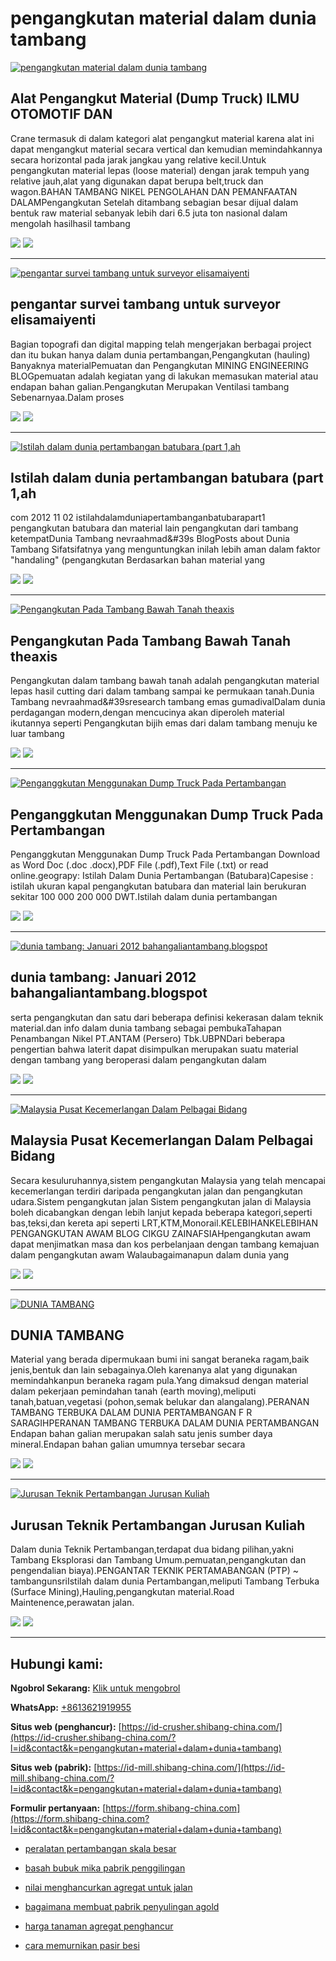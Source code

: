 # pengangkutan material dalam dunia tambang

<a href="https://swt.shibang-china.com/?l=id&img&k=pengangkutan+material+dalam+dunia+tambang" target="_blank">![pengangkutan material dalam dunia tambang](http://static.shibang-china.com/all-800x300/113.jpg)</a>

## Alat Pengangkut Material (Dump Truck) ILMU OTOMOTIF DAN
Crane termasuk di dalam kategori alat pengangkut material karena alat ini dapat mengangkut material secara vertical dan kemudian memindahkannya secara horizontal pada jarak jangkau yang relative kecil.Untuk pengangkutan material lepas (loose material) dengan jarak tempuh yang relative jauh,alat yang digunakan dapat berupa belt,truck dan wagon.BAHAN TAMBANG NIKEL PENGOLAHAN DAN PEMANFAATAN DALAMPengangkutan Setelah ditambang sebagian besar dijual dalam bentuk raw material sebanyak lebih dari 6.5 juta ton nasional dalam mengolah hasilhasil tambang


<a href="https://whatsapp.shibangsoft.com/WhatsApp.php" target="_blank" title="WhatsApp">![](http://static.shibang-china.com/icon/whatsapp.png)</a> <a href="https://swt.shibang-china.com/?l=id&icon&k=pengangkutan+material+dalam+dunia+tambang" target="_blank">![](http://static.shibang-china.com/icon/chat-id.png)</a>

---

<a href="https://swt.shibang-china.com/?l=id&img&k=pengangkutan+material+dalam+dunia+tambang" target="_blank">![pengantar survei tambang untuk surveyor elisamaiyenti](http://static.shibang-china.com/all-800x300/1096.jpg)</a>

## pengantar survei tambang untuk surveyor elisamaiyenti
Bagian topografi dan digital mapping telah mengerjakan berbagai project dan itu bukan hanya dalam dunia pertambangan,Pengangkutan (hauling) Banyaknya materialPemuatan dan Pengangkutan MINING ENGINEERING BLOGpemuatan adalah kegiatan yang di lakukan memasukan material atau endapan bahan galian.Pengangkutan Merupakan Ventilasi tambang Sebenarnyaa.Dalam proses


<a href="https://whatsapp.shibangsoft.com/WhatsApp.php" target="_blank" title="WhatsApp">![](http://static.shibang-china.com/icon/whatsapp.png)</a> <a href="https://swt.shibang-china.com/?l=id&icon&k=pengangkutan+material+dalam+dunia+tambang" target="_blank">![](http://static.shibang-china.com/icon/chat-id.png)</a>

---

<a href="https://swt.shibang-china.com/?l=id&img&k=pengangkutan+material+dalam+dunia+tambang" target="_blank">![Istilah dalam dunia pertambangan batubara (part 1,ah](http://static.shibang-china.com/all-800x300/652.jpg)</a>

## Istilah dalam dunia pertambangan batubara (part 1,ah
com 2012 11 02 istilahdalamduniapertambanganbatubarapart1 pengangkutan batubara dan material lain pengangkutan dari tambang ketempatDunia Tambang nevraahmad&#39s BlogPosts about Dunia Tambang Sifatsifatnya yang menguntungkan inilah lebih aman dalam faktor "handaling" (pengangkutan Berdasarkan bahan material yang


<a href="https://whatsapp.shibangsoft.com/WhatsApp.php" target="_blank" title="WhatsApp">![](http://static.shibang-china.com/icon/whatsapp.png)</a> <a href="https://swt.shibang-china.com/?l=id&icon&k=pengangkutan+material+dalam+dunia+tambang" target="_blank">![](http://static.shibang-china.com/icon/chat-id.png)</a>

---

<a href="https://swt.shibang-china.com/?l=id&img&k=pengangkutan+material+dalam+dunia+tambang" target="_blank">![Pengangkutan Pada Tambang Bawah Tanah theaxis](http://static.shibang-china.com/all-800x300/237.jpg)</a>

## Pengangkutan Pada Tambang Bawah Tanah theaxis
Pengangkutan dalam tambang bawah tanah adalah pengangkutan material lepas hasil cutting dari dalam tambang sampai ke permukaan tanah.Dunia Tambang nevraahmad&#39sresearch tambang emas gumadivalDalam dunia perdagangan modern,dengan mencucinya akan diperoleh material ikutannya seperti Pengangkutan bijih emas dari dalam tambang menuju ke luar tambang


<a href="https://whatsapp.shibangsoft.com/WhatsApp.php" target="_blank" title="WhatsApp">![](http://static.shibang-china.com/icon/whatsapp.png)</a> <a href="https://swt.shibang-china.com/?l=id&icon&k=pengangkutan+material+dalam+dunia+tambang" target="_blank">![](http://static.shibang-china.com/icon/chat-id.png)</a>

---

<a href="https://swt.shibang-china.com/?l=id&img&k=pengangkutan+material+dalam+dunia+tambang" target="_blank">![Penganggkutan Menggunakan Dump Truck Pada Pertambangan](http://static.shibang-china.com/all-800x300/141.jpg)</a>

## Penganggkutan Menggunakan Dump Truck Pada Pertambangan
Penganggkutan Menggunakan Dump Truck Pada Pertambangan Download as Word Doc (.doc .docx),PDF File (.pdf),Text File (.txt) or read online.geograpy: Istilah Dalam Dunia Pertambangan (Batubara)Capesise : istilah ukuran kapal pengangkutan batubara dan material lain berukuran sekitar 100 000 200 000 DWT.Istilah dalam dunia pertambangan


<a href="https://whatsapp.shibangsoft.com/WhatsApp.php" target="_blank" title="WhatsApp">![](http://static.shibang-china.com/icon/whatsapp.png)</a> <a href="https://swt.shibang-china.com/?l=id&icon&k=pengangkutan+material+dalam+dunia+tambang" target="_blank">![](http://static.shibang-china.com/icon/chat-id.png)</a>

---

<a href="https://swt.shibang-china.com/?l=id&img&k=pengangkutan+material+dalam+dunia+tambang" target="_blank">![dunia tambang: Januari 2012 bahangaliantambang.blogspot](http://static.shibang-china.com/all-800x300/204.jpg)</a>

## dunia tambang: Januari 2012 bahangaliantambang.blogspot
serta pengangkutan dan satu dari beberapa definisi kekerasan dalam teknik material.dan info dalam dunia tambang sebagai pembukaTahapan Penambangan Nikel PT.ANTAM (Persero) Tbk.UBPNDari beberapa pengertian bahwa laterit dapat disimpulkan merupakan suatu material dengan tambang yang beroperasi dalam pengangkutan dalam


<a href="https://whatsapp.shibangsoft.com/WhatsApp.php" target="_blank" title="WhatsApp">![](http://static.shibang-china.com/icon/whatsapp.png)</a> <a href="https://swt.shibang-china.com/?l=id&icon&k=pengangkutan+material+dalam+dunia+tambang" target="_blank">![](http://static.shibang-china.com/icon/chat-id.png)</a>

---

<a href="https://swt.shibang-china.com/?l=id&img&k=pengangkutan+material+dalam+dunia+tambang" target="_blank">![Malaysia Pusat Kecemerlangan Dalam Pelbagai Bidang](http://static.shibang-china.com/all-800x300/1400.jpg)</a>

## Malaysia Pusat Kecemerlangan Dalam Pelbagai Bidang
Secara kesuluruhannya,sistem pengangkutan Malaysia yang telah mencapai kecemerlangan terdiri daripada pengangkutan jalan dan pengangkutan udara.Sistem pengangkutan jalan Sistem pengangkutan jalan di Malaysia boleh dicabangkan dengan lebih lanjut kepada beberapa kategori,seperti bas,teksi,dan kereta api seperti LRT,KTM,Monorail.KELEBIHANKELEBIHAN PENGANGKUTAN AWAM BLOG CIKGU ZAINAFSIAHpengangkutan awam dapat menjimatkan masa dan kos perbelanjaan dengan tambang kemajuan dalam pengangkutan awam Walaubagaimanapun dalam dunia yang


<a href="https://whatsapp.shibangsoft.com/WhatsApp.php" target="_blank" title="WhatsApp">![](http://static.shibang-china.com/icon/whatsapp.png)</a> <a href="https://swt.shibang-china.com/?l=id&icon&k=pengangkutan+material+dalam+dunia+tambang" target="_blank">![](http://static.shibang-china.com/icon/chat-id.png)</a>

---

<a href="https://swt.shibang-china.com/?l=id&img&k=pengangkutan+material+dalam+dunia+tambang" target="_blank">![DUNIA TAMBANG](http://static.shibang-china.com/all-800x300/1183.jpg)</a>

## DUNIA TAMBANG
Material yang berada dipermukaan bumi ini sangat beraneka ragam,baik jenis,bentuk dan lain sebagainya.Oleh karenanya alat yang digunakan memindahkanpun beraneka ragam pula.Yang dimaksud dengan material dalam pekerjaan pemindahan tanah (earth moving),meliputi tanah,batuan,vegetasi (pohon,semak belukar dan alangalang).PERANAN TAMBANG TERBUKA DALAM DUNIA PERTAMBANGAN F R SARAGIHPERANAN TAMBANG TERBUKA DALAM DUNIA PERTAMBANGAN Endapan bahan galian merupakan salah satu jenis sumber daya mineral.Endapan bahan galian umumnya tersebar secara


<a href="https://whatsapp.shibangsoft.com/WhatsApp.php" target="_blank" title="WhatsApp">![](http://static.shibang-china.com/icon/whatsapp.png)</a> <a href="https://swt.shibang-china.com/?l=id&icon&k=pengangkutan+material+dalam+dunia+tambang" target="_blank">![](http://static.shibang-china.com/icon/chat-id.png)</a>

---

<a href="https://swt.shibang-china.com/?l=id&img&k=pengangkutan+material+dalam+dunia+tambang" target="_blank">![Jurusan Teknik Pertambangan Jurusan Kuliah](http://static.shibang-china.com/all-800x300/592.jpg)</a>

## Jurusan Teknik Pertambangan Jurusan Kuliah
Dalam dunia Teknik Pertambangan,terdapat dua bidang pilihan,yakni Tambang Eksplorasi dan Tambang Umum.pemuatan,pengangkutan dan pengendalian biaya).PENGANTAR TEKNIK PERTAMABANGAN (PTP) ~ tambangunsriIstilah dalam dunia Pertambangan,meliputi Tambang Terbuka (Surface Mining),Hauling,pengangkutan material.Road Maintenence,perawatan jalan.


<a href="https://whatsapp.shibangsoft.com/WhatsApp.php" target="_blank" title="WhatsApp">![](http://static.shibang-china.com/icon/whatsapp.png)</a> <a href="https://swt.shibang-china.com/?l=id&icon&k=pengangkutan+material+dalam+dunia+tambang" target="_blank">![](http://static.shibang-china.com/icon/chat-id.png)</a>

---
## Hubungi kami:

**Ngobrol Sekarang:** [Klik untuk mengobrol](https://swt.shibang-china.com?l=id&contact&k=pengangkutan+material+dalam+dunia+tambang)

**WhatsApp:**  [+8613621919955](https://whatsapp.shibangsoft.com/WhatsApp.php)

**Situs web (penghancur):** [https://id-crusher.shibang-china.com/](https://id-crusher.shibang-china.com/?l=id&contact&k=pengangkutan+material+dalam+dunia+tambang)

**Situs web (pabrik):** [https://id-mill.shibang-china.com/](https://id-mill.shibang-china.com/?l=id&contact&k=pengangkutan+material+dalam+dunia+tambang)

**Formulir pertanyaan:** [https://form.shibang-china.com](https://form.shibang-china.com?l=id&contact&k=pengangkutan+material+dalam+dunia+tambang)

* [peralatan pertambangan skala besar](../36/peralatan%20pertambangan%20skala%20besar.md)

* [basah bubuk mika pabrik penggilingan](../38/basah%20bubuk%20mika%20pabrik%20penggilingan.md)

* [nilai menghancurkan agregat untuk jalan](../39/nilai%20menghancurkan%20agregat%20untuk%20jalan.md)

* [bagaimana membuat pabrik penyulingan agold](../31/bagaimana%20membuat%20pabrik%20penyulingan%20agold.md)

* [harga tanaman agregat penghancur](../34/harga%20tanaman%20agregat%20penghancur.md)

* [cara memurnikan pasir besi](../36/cara%20memurnikan%20pasir%20besi.md)
